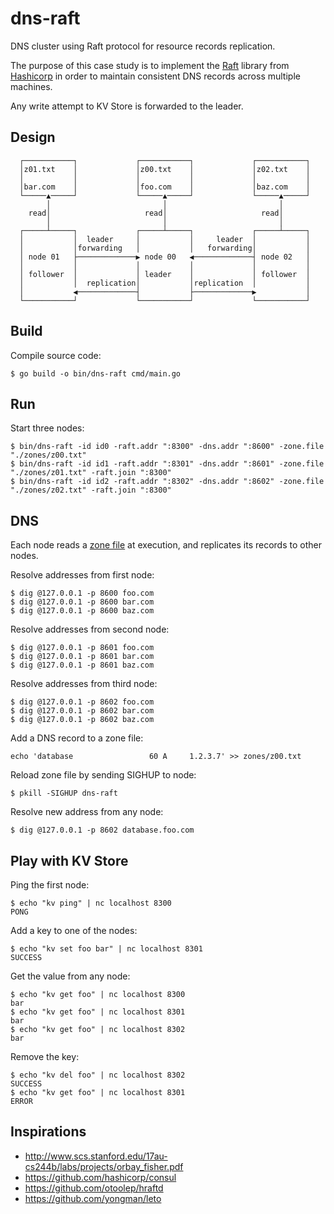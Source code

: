 # dns-raft

DNS cluster using Raft protocol for resource records replication.

The purpose of this case study is to implement the [Raft](https://raft.github.io/) library from [Hashicorp](https://github.com/hashicorp/raft) in order to maintain consistent DNS records across multiple machines.

Any write attempt to KV Store is forwarded to the leader.

## Design

```
  ┌───────────┐             ┌───────────┐             ┌───────────┐
  │z01.txt    │             │z00.txt    │             │z02.txt    │
  │           │             │           │             │           │
  │bar.com    │             │foo.com    │             │baz.com    │
  └─────▲─────┘             └─────▲─────┘             └─────▲─────┘
        │                         │                         │      
    read│                     read│                     read│      
        │                         │                         │      
  ┌─────┴─────┐             ┌─────┴─────┐             ┌─────┴─────┐
  │           │  leader     │           │     leader  │           │
  │           │forwarding   │           │   forwarding│           │
  │ node 01   ├─────────────▶ node 00   ◀─────────────┤ node 02   │
  │           │             │           │             │           │
  │ follower  │             │ leader    │             │ follower  │
  │           │  replication│           │replication  │           │
  │           ◀─────────────┤           ├─────────────▶           │
  └───────────┘             └───────────┘             └───────────┘
```

## Build

Compile source code:
```
$ go build -o bin/dns-raft cmd/main.go
```

## Run

Start three nodes:
```
$ bin/dns-raft -id id0 -raft.addr ":8300" -dns.addr ":8600" -zone.file "./zones/z00.txt"
$ bin/dns-raft -id id1 -raft.addr ":8301" -dns.addr ":8601" -zone.file "./zones/z01.txt" -raft.join ":8300"
$ bin/dns-raft -id id2 -raft.addr ":8302" -dns.addr ":8602" -zone.file "./zones/z02.txt" -raft.join ":8300"
```

## DNS

Each node reads a [zone file](zones/) at execution, and replicates its records to other nodes.

Resolve addresses from first node:
```
$ dig @127.0.0.1 -p 8600 foo.com
$ dig @127.0.0.1 -p 8600 bar.com
$ dig @127.0.0.1 -p 8600 baz.com
```

Resolve addresses from second node:
```
$ dig @127.0.0.1 -p 8601 foo.com
$ dig @127.0.0.1 -p 8601 bar.com
$ dig @127.0.0.1 -p 8601 baz.com
```

Resolve addresses from third node:
```
$ dig @127.0.0.1 -p 8602 foo.com
$ dig @127.0.0.1 -p 8602 bar.com
$ dig @127.0.0.1 -p 8602 baz.com
```

Add a DNS record to a zone file:
```
echo 'database                 60 A     1.2.3.7' >> zones/z00.txt
```

Reload zone file by sending SIGHUP to node:
```
$ pkill -SIGHUP dns-raft
```

Resolve new address from any node:
```
$ dig @127.0.0.1 -p 8602 database.foo.com
```

## Play with KV Store

Ping the first node:
```
$ echo "kv ping" | nc localhost 8300
PONG
```

Add a key to one of the nodes:
```
$ echo "kv set foo bar" | nc localhost 8301
SUCCESS
```

Get the value from any node:
```
$ echo "kv get foo" | nc localhost 8300
bar
$ echo "kv get foo" | nc localhost 8301
bar
$ echo "kv get foo" | nc localhost 8302
bar
```

Remove the key:
```
$ echo "kv del foo" | nc localhost 8302
SUCCESS
$ echo "kv get foo" | nc localhost 8301
ERROR
```

## Inspirations

* http://www.scs.stanford.edu/17au-cs244b/labs/projects/orbay_fisher.pdf
* https://github.com/hashicorp/consul
* https://github.com/otoolep/hraftd
* https://github.com/yongman/leto
